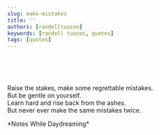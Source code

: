 ```yaml
---
slug: make-mistakes
title: ''
authors: [randelltuazon]
keywords: [randell tuazon, quotes]
tags: [quotes]
---
```


<br/><br/><br/>

Raise the stakes, make some regrettable mistakes.  
But be gentle on yourself.  
Learn hard and rise back from the ashes.  
But never ever make the same mistakes twice.  

<footer>
  <div class="text-xs mt-2 text-stone-500">*Notes While Daydreaming*</div>
</footer>
